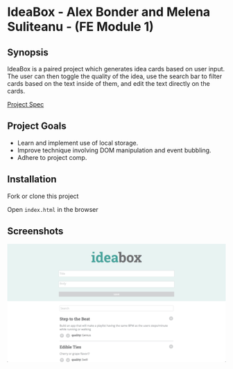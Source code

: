 # IdeaBox - Alex Bonder and Melena Suliteanu - (FE Module 1)

## Synopsis

IdeaBox is a paired project which generates idea cards based on user input. The user can then toggle the quality of the idea, use the search bar to filter cards based on the text inside of them, and edit the text directly on the cards.

[Project Spec](http://frontend.turing.io/projects/ideabox.html)

## Project Goals

* Learn and implement use of local storage.
* Improve technique involving DOM manipulation and event bubbling.
* Adhere to project comp.

## Installation

Fork or clone this project

Open `index.html` in the browser

## Screenshots

![IdeaBox with cards added](screenshots/ideabox-with-cards.png)

